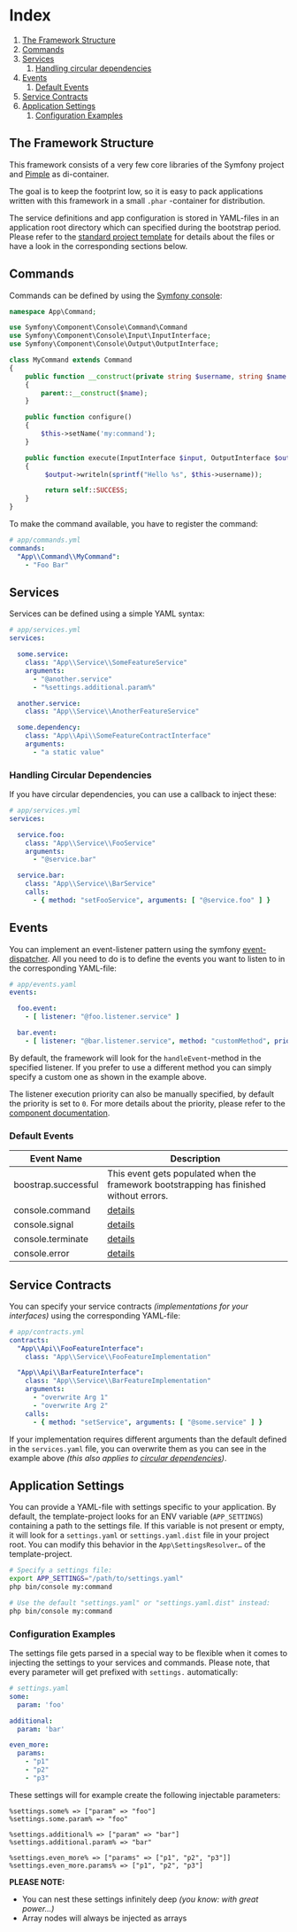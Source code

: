 # Index

1. [The Framework Structure](#the-framework-structure)
2. [Commands](#commands)
3. [Services](#services)
    1. [Handling circular dependencies](#handling-circular-dependencies)
4. [Events](#events)
    1. [Default Events](#default-events)
5. [Service Contracts](#service-contracts)
6. [Application Settings](#application-settings)
    1. [Configuration Examples](#configuration-examples)

## The Framework Structure

This framework consists of a very few core libraries of the Symfony project
and [Pimple](https://github.com/silexphp/Pimple) as di-container.

The goal is to keep the footprint low, so it is easy to pack applications written with this framework in a small `.phar`
-container for distribution.

The service definitions and app configuration is stored in YAML-files in an application root directory which can
specified during the bootstrap period. Please refer to
the [standard project template](https://github.com/sweikenb/console-framework-standard/tree/main/app) for details about
the files or have a look in the corresponding sections below.

## Commands

Commands can be defined by using the [Symfony console](https://symfony.com/doc/current/components/console.html):

```php
namespace App\Command;

use Symfony\Component\Console\Command\Command
use Symfony\Component\Console\Input\InputInterface;
use Symfony\Component\Console\Output\OutputInterface;

class MyCommand extends Command
{
    public function __construct(private string $username, string $name = null)
    {
        parent::__construct($name);
    }

    public function configure()
    {
        $this->setName('my:command');
    }

    public function execute(InputInterface $input, OutputInterface $output)
    {
         $output->writeln(sprintf("Hello %s", $this->username));

         return self::SUCCESS;
    }
}
```

To make the command available, you have to register the command:

```yaml
# app/commands.yml
commands:
  "App\\Command\\MyCommand":
    - "Foo Bar"
```

## Services

Services can be defined using a simple YAML syntax:

```yaml
# app/services.yml
services:

  some.service:
    class: "App\\Service\\SomeFeatureService"
    arguments:
      - "@another.service"
      - "%settings.additional.param%"

  another.service:
    class: "App\\Service\\AnotherFeatureService"

  some.dependency:
    class: "App\\Api\\SomeFeatureContractInterface"
    arguments:
      - "a static value"
```

### Handling Circular Dependencies

If you have circular dependencies, you can use a callback to inject these:

```yaml
# app/services.yml
services:

  service.foo:
    class: "App\\Service\\FooService"
    arguments:
      - "@service.bar"

  service.bar:
    class: "App\\Service\\BarService"
    calls:
      - { method: "setFooService", arguments: [ "@service.foo" ] }
```

## Events

You can implement an event-listener pattern using the
symfony [event-dispatcher](https://symfony.com/doc/current/components/event_dispatcher.html). All you need to do is to
define the events you want to listen to in the corresponding YAML-file:

```yaml
# app/events.yaml
events:

  foo.event:
    - [ listener: "@foo.listener.service" ]

  bar.event:
    - [ listener: "@bar.listener.service", method: "customMethod", priority: 42 ]
```

By default, the framework will look for the `handleEvent`-method in the specified listener. If you prefer to use a
different method you can simply specify a custom one as shown in the example above.

The listener execution priority can also be manually specified, by default the priority is set to `0`. For more details
about the priority, please refer to
the [component documentation](https://symfony.com/doc/current/components/event_dispatcher.html#connecting-listeners).

### Default Events

| Event Name          | Description                                                                                                 |
|---------------------|-------------------------------------------------------------------------------------------------------------|
| boostrap.successful | This event gets populated when the framework bootstrapping has finished without errors.                     |
| console.command     | [details](https://symfony.com/doc/current/components/console/events.html#the-consoleevents-command-event)   |
| console.signal      | [details](https://symfony.com/doc/current/components/console/events.html#the-consoleevents-signal-event)    |
| console.terminate   | [details](https://symfony.com/doc/current/components/console/events.html#the-consoleevents-terminate-event) |
| console.error       | [details](https://symfony.com/doc/current/components/console/events.html#the-consoleevents-error-event)     |

## Service Contracts

You can specify your service contracts _(implementations for your interfaces)_ using the corresponding YAML-file:

```yaml
# app/contracts.yml
contracts:
  "App\\Api\\FooFeatureInterface":
    class: "App\\Service\\FooFeatureImplementation"

  "App\\Api\\BarFeatureInterface":
    class: "App\\Service\\BarFeatureImplementation"
    arguments:
      - "overwrite Arg 1"
      - "overwrite Arg 2"
    calls:
      - { method: "setService", arguments: [ "@some.service" ] }
```

If your implementation requires different arguments than the default defined in the `services.yaml` file, you can
overwrite them as you can see in the example above _(this also applies
to [circular dependencies](#handling-circular-dependencies))_.

## Application Settings

You can provide a YAML-file with settings specific to your application. By default, the template-project looks for an
ENV variable (`APP_SETTINGS`) containing a path to the settings file. If this variable is not present or empty, it will
look for a `settings.yaml` or `settings.yaml.dist` file in your project root. You can modify this behavior in
the `App\SettingsResolver…` of the template-project.

```bash
# Specify a settings file:
export APP_SETTINGS="/path/to/settings.yaml"
php bin/console my:command

# Use the default "settings.yaml" or "settings.yaml.dist" instead:
php bin/console my:command
```

### Configuration Examples

The settings file gets parsed in a special way to be flexible when it comes to injecting the settings to your services
and commands. Please note, that every parameter will get prefixed with `settings.` automatically:

```yaml
# settings.yaml
some:
  param: 'foo'

additional:
  param: 'bar'

even_more:
  params:
    - "p1"
    - "p2"
    - "p3"
```

These settings will for example create the following injectable parameters:

```
%settings.some% => ["param" => "foo"]
%settings.some.param% => "foo"

%settings.additional% => ["param" => "bar"]
%settings.additional.param% => "bar"

%settings.even_more% => ["params" => ["p1", "p2", "p3"]]
%settings.even_more.params% => ["p1", "p2", "p3"]
```

**PLEASE NOTE:**

* You can nest these settings infinitely deep _(you know: with great power...)_
* Array nodes will always be injected as arrays
